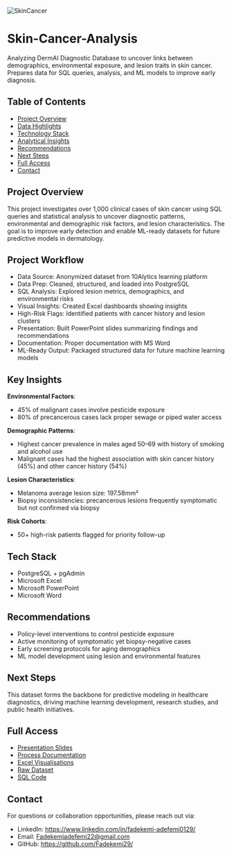 
![SkinCancer](https://github.com/user-attachments/assets/68b4e44f-5f54-4a66-a1f9-2852fcfda379)

# Skin-Cancer-Analysis
Analyzing DermAI Diagnostic Database to uncover links between demographics, environmental exposure, and lesion traits in skin cancer. Prepares data for SQL queries, analysis, and ML models to improve early diagnosis.

## Table of Contents
- [Project Overview](#project-overview)
- [Data Highlights](#data-highlights)
- [Technology Stack](#tech-stack)
- [Analytical Insights](#analytical-insights)
- [Recommendations](#recommendations)
- [Next Steps](#next-steps)
- [Full Access](#Full-Access)
- [Contact](#contact)

## Project Overview
This project investigates over 1,000 clinical cases of skin cancer using SQL queries and statistical analysis to uncover diagnostic patterns, environmental and demographic risk factors, and lesion characteristics. The goal is to improve early detection and enable ML-ready datasets for future predictive models in dermatology.

 ## Project Workflow
- Data Source: Anonymized dataset from 10Alytics learning platform
- Data Prep: Cleaned, structured, and loaded into PostgreSQL
- SQL Analysis: Explored lesion metrics, demographics, and environmental risks
- Visual Insights: Created Excel dashboards showing insights
- High-Risk Flags: Identified patients with cancer history and lesion clusters
- Presentation: Built PowerPoint slides summarizing findings and recommendations
- Documentation: Proper documentation with MS Word
- ML-Ready Output: Packaged structured data for future machine learning models


## Key Insights

**Environmental Factors**:
- 45% of malignant cases involve pesticide exposure
- 80% of precancerous cases lack proper sewage or piped water access


**Demographic Patterns**:
- Highest cancer prevalence in males aged 50–69 with history of smoking and alcohol use
- Malignant cases had the highest association with skin cancer history (45%) and other cancer history (54%)


**Lesion Characteristics**:
- Melanoma average lesion size: 197.58mm²
- Biopsy inconsistencies: precancerous lesions frequently symptomatic but not confirmed via biopsy


**Risk Cohorts**:
- 50+ high-risk patients flagged for priority follow-up


## Tech Stack
- PostgreSQL + pgAdmin
- Microsoft Excel
- Microsoft PowerPoint
- Microsoft Word


## Recommendations
- Policy-level interventions to control pesticide exposure
- Active monitoring of symptomatic yet biopsy-negative cases
- Early screening protocols for aging demographics
- ML model development using lesion and environmental features


## Next Steps
This dataset forms the backbone for predictive modeling in healthcare diagnostics, driving machine learning development, research studies, and public health initiatives.


## Full Access 

- [Presentation Slides]( https://view.officeapps.live.com/op/view.aspx?src=https%3A%2F%2Fraw.githubusercontent.com%2FFadekemi29%2FSQL_Projects%2Frefs%2Fheads%2Fmain%2FSkin_Cancer_Analysis%2FSkin%2520Cancer%2520Analysis%2520PPTX.pptx&wdOrigin=BROWSELINK)
- [Process Documentation](https://view.officeapps.live.com/op/view.aspx?src=https%3A%2F%2Fraw.githubusercontent.com%2FFadekemi29%2FSQL_Projects%2Frefs%2Fheads%2Fmain%2FSkin_Cancer_Analysis%2FDermAi%2520Diagnostic-%2520Skin%2520Cancer%2520Analysis.docx&wdOrigin=BROWSELINK)
- [Excel Visualisations](https://view.officeapps.live.com/op/view.aspx?src=https%3A%2F%2Fraw.githubusercontent.com%2FFadekemi29%2FSQL_Projects%2Frefs%2Fheads%2Fmain%2FSkin_Cancer_Analysis%2FSkin%2520Cancer%2520Analysis.xlsx&wdOrigin=BROWSELINK)
- [Raw Dataset]( https://github.com/Fadekemi29/SQL_Projects/blob/main/Skin_Cancer_Analysis/Skin_Cancer_Dataset) 
- [SQL Code]( https://github.com/Fadekemi29/SQL_Projects/blob/main/Skin_Cancer_Analysis/DermAI%20SQL.sql)


## Contact

For questions or collaboration opportunities, please reach out via:
- LinkedIn: https://www.linkedin.com/in/fadekemi-adefemi0129/
- Email: Fadekemiadefemi22@gmail.com
- GitHub: https://github.com/Fadekemi29/

